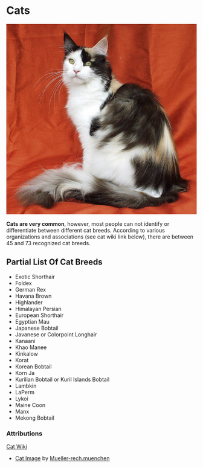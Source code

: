 # Cats

![Cat](cat.jpg)

**Cats are very common**, however, most people can not identify or differentiate between different cat breeds. According to various organizations and associations (see cat wiki link below), there are between 45 and 73 recognized cat breeds.

## Partial List Of Cat Breeds

- Exotic Shorthair
- Foldex
- German Rex
- Havana Brown
- Highlander
- Himalayan Persian
- European Shorthair
- Egyptian Mau
- Japanese Bobtail
- Javanese or Colorpoint Longhair
- Kanaani
- Khao Manee
- Kinkalow
- Korat
- Korean Bobtail
- Korn Ja
- Kurilian Bobtail or Kuril Islands Bobtail
- Lambkin
- LaPerm
- Lykoi
- Maine Coon
- Manx
- Mekong Bobtail

### Attributions

[Cat Wiki](https://en.wikipedia.org/wiki/List_of_cat_breeds)
  - [Cat Image](https://en.wikipedia.org/wiki/List_of_cat_breeds#/media/File:Maine_Coon_female.jpg) by [Mueller-rech.muenchen](https://commons.wikimedia.org/wiki/User:Mueller-rech.muenchen)